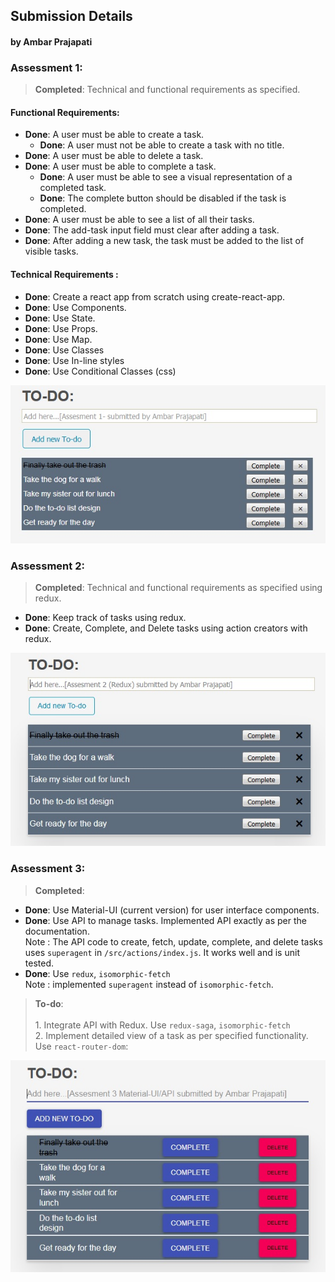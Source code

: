 ## Submission Details
#### by Ambar Prajapati

### Assessment 1:		
> **Completed**: Technical and functional requirements as specified.
#### Functional Requirements:
* **Done**: A user must be able to create a task.
	* **Done**: A user must not be able to create a task with no title.
* **Done**: A user must be able to delete a task.
* **Done**: A user must be able to complete a task.
	* **Done**: A user must be able to see a visual representation of a completed task.
	* **Done**: The complete button should be disabled if the task is completed.
* **Done**: A user must be able to see a list of all their tasks.
* **Done**: The add-task input field must clear after adding a task.
* **Done**: After adding a new task, the task must be added to the list of visible tasks.

#### Technical Requirements :
* **Done**: Create a react app from scratch using create-react-app.
* **Done**: Use Components.
* **Done**: Use State.
* **Done**: Use Props.
* **Done**: Use Map.
* **Done**: Use Classes
* **Done**: Use In-line styles
* **Done**: Use Conditional Classes (css)

<img src="https://github.com/ambarprajapati/submission/blob/master/image1.jpg" />

### Assessment 2:		
> **Completed**: Technical and functional requirements as specified using redux.
* **Done**: Keep track of tasks using redux.
* **Done**: Create, Complete, and Delete tasks using action creators with redux.

<img src="https://github.com/ambarprajapati/submission/blob/master/image2.jpg" />


### Assessment 3:		
> **Completed**:
* **Done**: Use Material-UI (current version) for user interface components.
* **Done**: Use API to manage tasks. Implemented API exactly as per the documentation. <br>Note : The API code to create, fetch, update, complete, and delete tasks uses `superagent` in `/src/actions/index.js`. It works well and is unit tested. 
* **Done**: Use `redux`, `isomorphic-fetch` <br>Note : implemented `superagent` instead of `isomorphic-fetch`.

> **To-do**:		
<br>1. Integrate API with Redux. Use `redux-saga`, `isomorphic-fetch` 
<br>2. Implement detailed view of a task as per specified functionality. Use `react-router-dom`: 

<img src="https://github.com/ambarprajapati/submission/blob/master/image3.jpg" />
